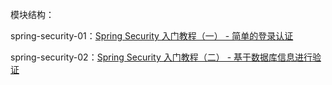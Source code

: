 模块结构：

spring-security-01：[Spring Security 入门教程（一） - 简单的登录认证](https://www.jianshu.com/p/fa8c3dd4697d)

spring-security-02：[Spring Security 入门教程（二） - 基于数据库信息进行验证](https://www.jianshu.com/p/88a64cc025ac)

